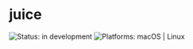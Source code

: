 # juice

![Status: in development](https://img.shields.io/badge/status-in%20development-blue.svg?style=flat) ![Platforms: macOS | Linux](https://img.shields.io/badge/platforms-macOS%20%7C%20Linux-F28D00.svg?style=flat)
